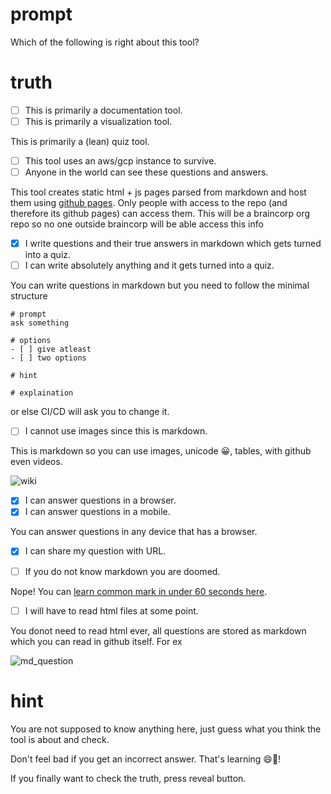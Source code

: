 # prompt
Which of the following is right about this tool?

# truth
- [ ] This is primarily a documentation tool.
- [ ] This is primarily a visualization tool.

This is primarily a (lean) quiz tool.

- [ ] This tool uses an aws/gcp instance to survive.
- [ ] Anyone in the world can see these questions and answers.

This tool creates static html + js pages parsed from markdown and host them using [github pages](https://pages.github.com/).
Only people with access to the repo (and therefore its github pages) can access them. This will be a braincorp org repo so no one outside braincorp will be able access this info

- [x] I write questions and their true answers in markdown which gets turned into a quiz.
- [ ] I can write absolutely anything and it gets turned into a quiz.

You can write questions in markdown but you need to follow the minimal structure
```
# prompt
ask something

# options
- [ ] give atleast
- [ ] two options

# hint

# explaination
```
or else CI/CD will ask you to change it.

- [ ] I cannot use images since this is markdown.

This is markdown so you can use images, unicode 😀, tables, with github even videos.

![wiki](https://upload.wikimedia.org/wikipedia/commons/3/31/Wiki_logo_Nupedia.jpg)

- [x] I can answer questions in a browser.
- [x] I can answer questions in a mobile.

You can answer questions in any device that has a browser.

- [x] I can share my question with URL.


- [ ] If you do not know markdown you are doomed.

Nope! You can [learn common mark in under 60 seconds here](https://commonmark.org/).

- [ ] I will have to read html files at some point.

You donot need to read html ever, all questions are stored as markdown which you can read in github itself. For ex

![md_question](https://user-images.githubusercontent.com/18350119/177879528-7c896c4c-29d6-43fc-b425-62686acf81ee.png)
# hint
You are not supposed to know anything here, just guess what you think the tool is about and check.

Don't feel bad if you get an incorrect answer. That's learning 😄👏!

If you finally want to check the truth, press reveal button.
